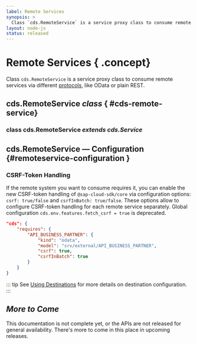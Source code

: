 ```yaml
---
label: Remote Services
synopsis: >
  Class `cds.RemoteService` is a service proxy class to consume remote services via different [protocols](protocols), like OData or plain REST.
layout: node-js
status: released
---
```

<!--- Migrated: @external/node.js/remote-services.md -> @external/node.js/remote-services.md -->

# Remote Services { .concept}

Class `cds.RemoteService` is a service proxy class to consume remote services via different [protocols](protocols), like OData or plain REST.

<!--- % include links-for-node.md %} -->
<!--- % include _chapters toc="2,3" %} -->

<!--- % assign srv = '<span style="color:grey">&#8627; </span>' %} -->
<!--- % assign srv = '<span style="color:grey">srv</span>' %} -->


## cds.**RemoteService**  <i>  class </i> { #cds-remote-service}

### class cds.**RemoteService**  <i>  extends cds.Service </i>

## cds.RemoteService — Configuration {#remoteservice-configuration }
[remoteservice configuration]: #remoteservice-configuration


<!--- % assign tx = '<span style="color:grey">srv</span>' %} -->



### CSRF-Token Handling

If the remote system you want to consume requires it, you can enable the new CSRF-token handling of `@sap-cloud-sdk/core` via configuration options: `csrf: true/false` and `csrfInBatch: true/false`. These options allow to configure CSRF-token handling for each remote service separately. Global configuration `cds.env.features.fetch_csrf = true` is deprecated.

```json
"cds": {
    "requires": {
        "API_BUSINESS_PARTNER": {
            "kind": "odata",
            "model": "srv/external/API_BUSINESS_PARTNER",
            "csrf": true,
            "csrfInBatch": true
        }
    }
}
```
::: tip
See [Using Destinations](../guides/using-services/#using-destinations) for more details on destination configuration.
:::

##  <i>  More to Come </i>

This documentation is not complete yet, or the APIs are not released for general availability. There's more to come in this place in upcoming releases.
